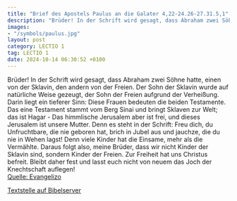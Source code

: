 ```yaml
---
title: "Brief des Apostels Paulus an die Galater 4,22-24.26-27.31.5,1"
description: "Brüder! In der Schrift wird gesagt, dass Abraham zwei Söhne hatte, einen von der Sklavin, den andern von der Freien. Der Sohn der Sklavin wurde auf natürliche Weise gezeugt, der Sohn der Freien aufgrund der Verheißung. Darin liegt ein tieferer Sinn: Diese Frauen bedeuten die beid...."
images:
- "/symbols/paulus.jpg"
layout: post
category: LECTIO 1
tag: LECTIO 1
date: 2024-10-14 06:30:52 +0100
---
```

Brüder! In der Schrift wird gesagt, dass Abraham zwei Söhne hatte, einen von der Sklavin, den andern von der Freien.
Der Sohn der Sklavin wurde auf natürliche Weise gezeugt, der Sohn der Freien aufgrund der Verheißung.
Darin liegt ein tieferer Sinn: Diese Frauen bedeuten die beiden Testamente.<!--more--> Das eine Testament stammt vom Berg Sinai und bringt Sklaven zur Welt; das ist Hagar -
Das himmlische Jerusalem aber ist frei, und dieses Jerusalem ist unsere Mutter.
Denn es steht in der Schrift: Freu dich, du Unfruchtbare, die nie geboren hat, brich in Jubel aus und jauchze, die du nie in Wehen lagst! Denn viele Kinder hat die Einsame, mehr als die Vermählte.
Daraus folgt also, meine Brüder, dass wir nicht Kinder der Sklavin sind, sondern Kinder der Freien.
Zur Freiheit hat uns Christus befreit. Bleibt daher fest und lasst euch nicht von neuem das Joch der Knechtschaft auflegen!<br>
[Quelle: Evangelizo](https://evangeliumtagfuertag.org/DE/gospel)

[Textstelle auf Bibelserver](https://www.bibleserver.com/EU/Galater4,22-24.26-27.31.5,1)
